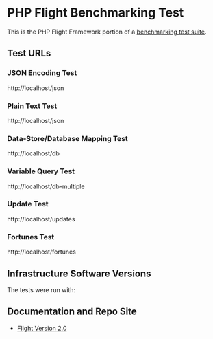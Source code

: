 # PHP Flight Benchmarking Test

This is the PHP Flight Framework portion of a [benchmarking test suite](../).

## Test URLs
### JSON Encoding Test

http://localhost/json

### Plain Text Test

http://localhost/json


### Data-Store/Database Mapping Test

http://localhost/db

### Variable Query Test

http://localhost/db-multiple

### Update Test

http://localhost/updates

### Fortunes Test

http://localhost/fortunes

## Infrastructure Software Versions
The tests were run with:

## Documentation and Repo Site
* [Flight Version 2.0](https://github.com/mikecao/flight)